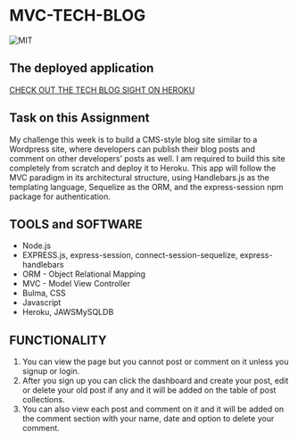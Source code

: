 # MVC-TECH-BLOG
![MIT](https://img.shields.io/github/license/Alma-Dev914/MVC-TECH-BLOG)

## The deployed application
[CHECK OUT THE TECH BLOG SIGHT ON HEROKU ](https://mysterious-brook-54092.herokuapp.com/)
## Task on this Assignment

My challenge this week is to build a CMS-style blog site similar to a Wordpress site, where developers can publish their blog posts and comment on other developers’ posts as well. I am required to build this site completely from scratch and deploy it to Heroku. This app will follow the MVC paradigm in its architectural structure, using Handlebars.js as the templating language, Sequelize as the ORM, and the express-session npm package for authentication.

## TOOLS and SOFTWARE

* Node.js
* EXPRESS.js, express-session, connect-session-sequelize, express-handlebars
* ORM - Object Relational Mapping
* MVC - Model View Controller
* Bulma,  CSS
* Javascript
* Heroku, JAWSMySQLDB

## FUNCTIONALITY

1. You can view the page but you cannot post or comment on it unless you signup or login.
2. After you sign up you can click the dashboard and create your post, edit or delete your old post if any and it will be added on the table of post collections.
3. You can also view each post and comment on it and it will be added on the comment section with your name, date and option to delete your comment.


